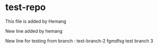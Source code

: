 # test-repo

This file is added by Hemang


New line added by hemang

New line for testing from branch : test-branch-2
fgmdfsg
test branch 3
